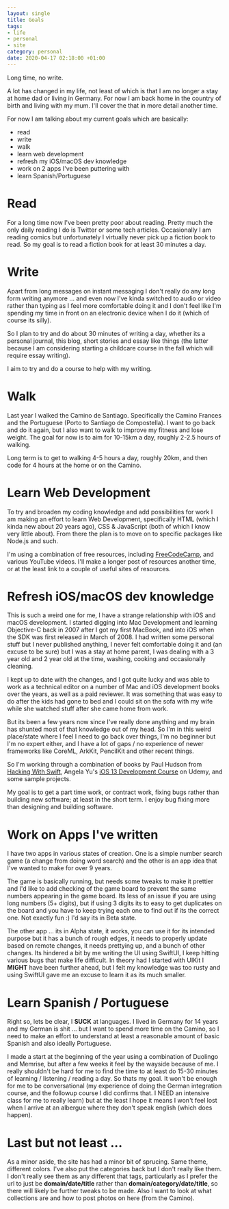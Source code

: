 ```yaml
---
layout: single
title: Goals
tags:
- life
- personal
- site
category: personal
date: 2020-04-17 02:18:00 +01:00
---
```

Long time, no write.

A lot has changed in my life, not least of which is that I am no longer a stay at home dad or living in Germany. For now I am back home in the country of birth and living with my mum. <!--more--> I'll cover the that in more detail another time.

For now I am talking about my current goals which are basically:

  - read 
  - write
  - walk
  - learn web development
  - refresh my iOS/macOS dev knowledge
  - work on 2 apps I've been puttering with
  - learn Spanish/Portuguese 

# Read

For a long time now I've been pretty poor about reading. Pretty much the only daily reading I do is Twitter or some tech articles. Occasionally I am reading comics but unfortunately I virtually never pick up a fiction book to read. So my goal is to read a fiction book for at least 30 minutes a day. 

# Write

Apart from long messages on instant messaging I don't really do any long form writing anymore ... and even now I've kinda switched to audio or video rather than typing as I feel more comfortable doing it and I don't feel like I'm spending my time in front on an electronic device when I do it (which of course its silly).

So I plan to try and do about 30 minutes of writing a day, whether its a personal journal, this blog, short stories and essay like things (the latter because I am considering starting a childcare course in the fall which will require essay writing). 

I aim to try and do a course to help with my writing.

# Walk

Last year I walked the Camino de Santiago. Specifically the Camino Frances and the Portuguese (Porto to Santiago de Compostella). I want to go back and do it again, but I also want to walk to improve my fitness and lose weight. The goal for now is to aim for 10-15km a day, roughly 2-2.5 hours of walking.

Long term is to get to walking 4-5 hours a day, roughly 20km, and then code for 4 hours at the home or on the Camino.

# Learn Web Development

To try and broaden my coding knowledge and add possibilities for work I am making an effort to learn Web Development, specifically HTML (which I kinda new about 20 years ago), CSS & JavaScript (both of which I know very little about). From there the plan is to move on to specific packages like Node.js and such.

I'm using a combination of free resources, including [FreeCodeCamp](https://www.freecodecamp.org/), and various YouTube videos. I'll make a longer post of resources another time, or at the least link to a couple of useful sites of resources.

# Refresh iOS/macOS dev knowledge

This is such a weird one for me, I have a strange relationship with iOS and macOS development. I started digging into Mac Development and learning Objective-C back in 2007 after I got my first MacBook, and into iOS when the SDK was first released in March of 2008. I had written some personal stuff but I never published anything, I never felt comfortable doing it and (an excuse to be sure) but I was a stay at home parent, I was dealing with a 3 year old and 2 year old at the time, washing, cooking and occasionally cleaning.

I kept up to date with the changes, and I got quite lucky and was able to work as a technical editor on a number of Mac and iOS development books over the years, as well as a paid reviewer. It was something that was easy to do after the kids had gone to bed and I could sit on the sofa with my wife while she watched stuff after she came home from work.

But its been a few years now since I've really done anything and my brain has shunted most of that knowledge out of my head. So I'm in this weird place/state where I feel I need to go back over things, I'm no beginner but I'm no expert either, and I have a lot of gaps / no experience of newer frameworks like CoreML, ArkKit, PencilKit and other recent things.

So I'm working through a combination of books by Paul Hudson from [Hacking With Swift](https://hackingwithswift.com), Angela Yu's [iOS 13 Development Course](https://www.udemy.com/course/ios-13-app-development-bootcamp) on Udemy, and some sample projects. 

My goal is to get a part time work, or contract work, fixing bugs rather than building new software; at least in the short term. I enjoy bug fixing more than designing and building software.

# Work on Apps I've written

I have two apps in various states of creation. One is a simple number search game (a change from doing word search) and the other is an app idea that I've wanted to make for over 9 years.

The game is basically running, but needs some tweaks to make it prettier and I'd like to add checking of the game board to prevent the same numbers appearing in the game board. Its less of an issue if you are using long numbers (5+ digits), but if using 3 digits its to easy to get duplicates on the board and you have to keep trying each one to find out if its the correct one. Not exactly fun :) I'd say its in Beta state.

The other app ... its in Alpha state, it works, you can use it for its intended purpose but it has a bunch of rough edges, it needs to properly update based on remote changes, it needs prettying up, and a bunch of other changes. Its hindered a bit by me writing the UI using SwiftUI, I keep hitting various bugs that make life difficult. In theory had I started with UIKit I **MIGHT** have been further ahead, but I felt my knowledge was too rusty and using SwiftUI gave me an excuse to learn it as its much smaller.

# Learn Spanish / Portuguese

Right so, lets be clear, I **SUCK** at languages. I lived in Germany for 14 years and my German is shit ... but I want to spend more time on the Camino, so I need to make an effort to understand at least a reasonable amount of basic Spanish and also ideally Portuguese.

I made a start at the beginning of the year using a combination of Duolingo and Memrise, but after a few weeks it feel by the wayside because of me. I really shouldn't be hard for me to find the time to at least do 15-30 minutes of learning / listening / reading a day. So thats my goal. It won't be enough for me to be conversational (my experience of doing the German integration course, and the followup course I did confirms that. I NEED an intensive class for me to really learn) but at the least I hope it means I won't feel lost when I arrive at an albergue where they don't speak english (which does happen).

# Last but not least ...

As a minor aside, the site has had a minor bit of sprucing. Same theme, different colors. I've also put the categories back but I don't really like them. I don't really see them as any different that tags, particularly as I prefer the url to just be **domain/date/title** rather than **domain/category/date/title**, so there will likely be further tweaks to be made. Also I want to look at what collections are and how to post photos on here (from the Camino).
